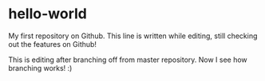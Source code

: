 # hello-world
My first repository on Github.
This line is written while editing, still checking out the features on Github!


This is editing after branching off from master repository. Now I see how branching works! :)
